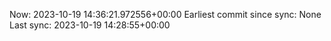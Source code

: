 Now: 2023-10-19 14:36:21.972556+00:00 Earliest commit since sync: None Last sync: 2023-10-19 14:28:55+00:00
